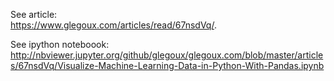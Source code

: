 See article:  
https://www.glegoux.com/articles/read/67nsdVq/.

See ipython noteboook:
http://nbviewer.jupyter.org/github/glegoux/glegoux.com/blob/master/articles/67nsdVq/Visualize-Machine-Learning-Data-in-Python-With-Pandas.ipynb
